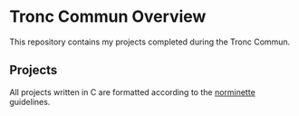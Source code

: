 # Tronc Commun Overview

This repository contains my projects completed during the Tronc Commun.

## Projects

All projects written in C are formatted according to the [norminette](https://github.com/42School/norminette) guidelines.


